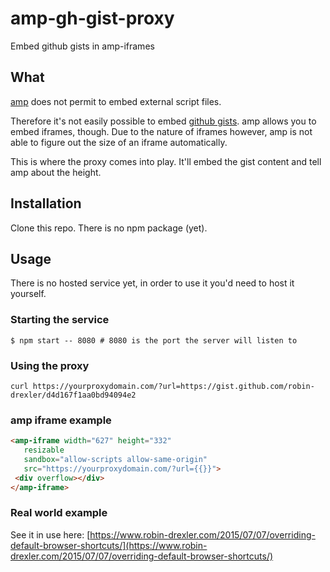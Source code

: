 # amp-gh-gist-proxy
Embed github gists in amp-iframes

## What
[amp](https://www.ampproject.org/) does not permit to embed external script files.

Therefore it's not easily possible to embed [github gists](https://gist.github.com/).
amp allows you to embed iframes, though. Due to the nature of iframes however, amp is not able to figure out the size of an iframe automatically.

This is where the proxy comes into play. It'll embed the gist content and tell amp about the height.

## Installation
Clone this repo. There is no npm package (yet).

## Usage
There is no hosted service yet, in order to use it you'd need to host it yourself.

### Starting the service 
```cli
$ npm start -- 8080 # 8080 is the port the server will listen to
```

### Using the proxy

```cli
curl https://yourproxydomain.com/?url=https://gist.github.com/robin-drexler/d4d167f1aa0bd94094e2
```

### amp iframe example

```html
<amp-iframe width="627" height="332"
   resizable
   sandbox="allow-scripts allow-same-origin"
   src="https://yourproxydomain.com/?url={{}}">
 <div overflow></div>
</amp-iframe>
```

### Real world example

See it in use here: [https://www.robin-drexler.com/2015/07/07/overriding-default-browser-shortcuts/](https://www.robin-drexler.com/2015/07/07/overriding-default-browser-shortcuts/)
